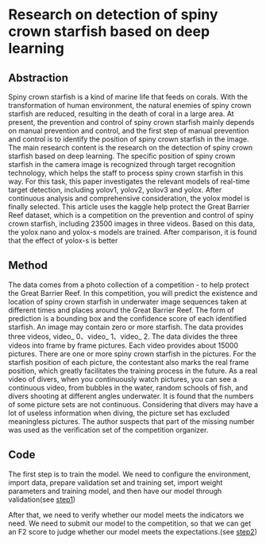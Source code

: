 # Research on detection of spiny crown starfish based on deep learning
## Abstraction
  Spiny crown starfish is a kind of marine life that feeds on corals. With the transformation of human environment, the natural enemies of spiny crown starfish are reduced, resulting in the death of coral in a large area. At present, the prevention and control of spiny crown starfish mainly depends on manual prevention and control, and the first step of manual prevention and control is to identify the position of spiny crown starfish in the image. The main research content is the research on the detection of spiny crown starfish based on deep learning. The specific position of spiny crown starfish in the camera image is recognized through target recognition technology, which helps the staff to process spiny crown starfish in this way. For this task, this paper investigates the relevant models of real-time target detection, including yolov1, yolov2, yolov3 and yolox. After continuous analysis and comprehensive consideration, the yolox model is finally selected. This article uses the kaggle help protect the Great Barrier Reef dataset, which is a competition on the prevention and control of spiny crown starfish, including 23500 images in three videos. Based on this data, the yolox nano and yolox-s models are trained. After comparison, it is found that the effect of yolox-s is better
## Method
  The data comes from a photo collection of a competition - to help protect the Great Barrier Reef. In this competition, you will predict the existence and location of spiny crown starfish in underwater image sequences taken at different times and places around the Great Barrier Reef. The form of prediction is a bounding box and the confidence score of each identified starfish. An image may contain zero or more starfish. The data provides three videos, video_ 0、video_ 1、video_ 2. The data divides the three videos into frame by frame pictures. Each video provides about 15000 pictures. There are one or more spiny crown starfish in the pictures. For the starfish position of each picture, the contestant also marks the real frame position, which greatly facilitates the training process in the future. As a real video of divers, when you continuously watch pictures, you can see a continuous video, from bubbles in the water, random schools of fish, and divers shooting at different angles underwater. It is found that the numbers of some picture sets are not continuous. Considering that divers may have a lot of useless information when diving, the picture set has excluded meaningless pictures. The author suspects that part of the missing number was used as the verification set of the competition organizer.
## Code
  The first step is to train the model. We need to configure the environment, import data, prepare validation set and training set, import weight parameters and training model, and then have our model through validation(see [step1](https://baidu.com))
  
  After that, we need to verify whether our model meets the indicators we need. We need to submit our model to the competition, so that we can get an F2 score to judge whether our model meets the expectations.(see [step2](https://baidu.com))
